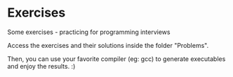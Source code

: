 # Exercises
Some exercises - practicing for programming interviews

Access the exercises and their solutions inside the folder "Problems".

Then, you can use your favorite compiler (eg: gcc) to generate executables and enjoy the results. :)